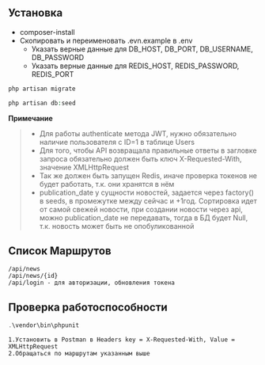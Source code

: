 ## Установка
- composer-install
- Скопировать и переименовать .evn.example в .env
  - Указать верные данные для DB_HOST, DB_PORT, DB_USERNAME, DB_PASSWORD
  - Указать верные данные для REDIS_HOST, REDIS_PASSWORD, REDIS_PORT
  
```php
php artisan migrate
```
```php
php artisan db:seed
```

__Примечание__ 
> * Для работы authenticate метода JWT, нужно обязательно наличие пользователя с ID=1 в таблице Users
> * Для того, чтобы API возвращала правильные ответы в загловке запроса обязательно должен быть ключ X-Requested-With, значение XMLHttpRequest
> * Так же должен быть запущен Redis, иначе проверка токенов не будет работать, т.к. они хранятся в нём
> * publication_date у сущности новостей, задается через factory() в seeds, в промежутке между сейчас и +1год. Сортировка идет от самой свежей новости, при создании новости через api, можно publication_date не передавать, тогда в БД будет Null, т.к. новость может быть не опобуликованной

## Список Маршрутов
```
/api/news
/api/news/{id}
/api/login - для авторизации, обновления токена
```

## Проверка работоспособности
```php
.\vendor\bin\phpunit
```
```
1.Установить в Postman в Headers key = X-Requested-With, Value = XMLHttpRequest
2.Обращаться по маршрутам указанным выше
```
